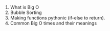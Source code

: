 1. What is Big O
2. Bubble Sorting
3. Making functions pythonic (if-else to return).
4. Common Big O times and their meanings